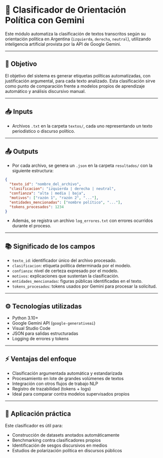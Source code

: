 
# 🧠 Clasificador de Orientación Política con Gemini

Este módulo automatiza la clasificación de textos transcritos según su orientación política en Argentina (`izquierda`, `derecha`, `neutral`), utilizando inteligencia artificial provista por la API de Google Gemini.

---

## 🎯 Objetivo

El objetivo del sistema es generar etiquetas políticas automatizadas, con justificación argumental, para cada texto analizado. Esta clasificación sirve como punto de comparación frente a modelos propios de aprendizaje automático y análisis discursivo manual.

---

## 📥 Inputs

- Archivos `.txt` en la carpeta `textos/`, cada uno representando un texto periodístico o discurso político.

---

## 📤 Outputs

- Por cada archivo, se genera un `.json` en la carpeta `resultados/` con la siguiente estructura:

```json
{
  "texto_id": "nombre_del_archivo",
  "clasificacion": "izquierda | derecha | neutral",
  "confianza": "alta | media | baja",
  "motivos": ["razón 1", "razón 2", "..."],
  "entidades_mencionadas": ["nombre político", "..."],
  "tokens_procesados": 1234
}
```

- Además, se registra un archivo `log_errores.txt` con errores ocurridos durante el proceso.

---

## 📚 Significado de los campos

- `texto_id`: identificador único del archivo procesado.
- `clasificacion`: etiqueta política determinada por el modelo.
- `confianza`: nivel de certeza expresado por el modelo.
- `motivos`: explicaciones que sustentan la clasificación.
- `entidades_mencionadas`: figuras públicas identificadas en el texto.
- `tokens_procesados`: tokens usados por Gemini para procesar la solicitud.

---

## ⚙️ Tecnologías utilizadas

- Python 3.10+
- Google Gemini API (`google-generativeai`)
- Visual Studio Code
- JSON para salidas estructuradas
- Logging de errores y tokens

---

## ⚡ Ventajas del enfoque

- Clasificación argumentada automática y estandarizada
- Procesamiento en lote de grandes volúmenes de textos
- Integración con otros flujos de trabajo NLP
- Registro de trazabilidad (tokens + logs)
- Ideal para comparar contra modelos supervisados propios

---

## 🧩 Aplicación práctica

Este clasificador es útil para:

- Construcción de datasets anotados automáticamente
- Benchmarking contra clasificadores propios
- Identificación de sesgos discursivos en medios
- Estudios de polarización política en discursos públicos
